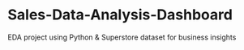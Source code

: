 # Sales-Data-Analysis-Dashboard
EDA project using Python &amp; Superstore dataset for business insights
